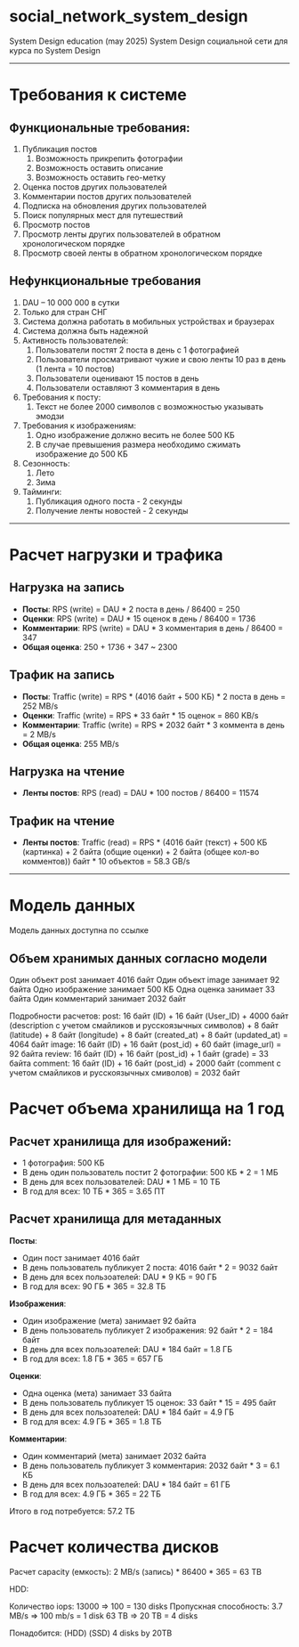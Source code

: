 # social_network_system_design
System Design education (may 2025)
System Design социальной сети для курса по System Design

---

# Требования к системе

## Функциональные требования:
1. Публикация постов
    1. Возможность прикрепить фотографии
    2. Возможность оставить описание
    3. Возможность оставить гео-метку
2. Оценка постов других пользователей
3. Комментарии постов других пользователей
4. Подписка на обновления других пользователей
5. Поиск популярных мест для путешествий
6. Просмотр постов
7. Просмотр ленты других пользователей в обратном хронологическом порядке
8. Просмотр своей ленты в обратном хронологическом порядке

## Нефункциональные требования
1. DAU – 10 000 000 в сутки
2. Только для стран СНГ
3. Система должна работать в мобильных устройствах и браузерах
4. Система должна быть надежной
5. Активность пользователей:
    1. Пользователи постят 2 поста в день с 1 фотографией
    2. Пользователи просматривают чужие и свою ленты 10 раз в день (1 лента = 10 постов)
    3. Пользователи оценивают 15 постов в день
    4. Пользователи оставляют 3 комментария в день
6. Требования к посту:
    1. Текст не более 2000 символов с возможностью указывать эмодзи
7. Требования к изображениям:
    1. Одно изображение должно весить не более 500 КБ
    2. В случае превышения размера необходимо сжимать изображение до 500 КБ
8. Сезонность:
    1. Лето
    2. Зима
9. Тайминги:
    1. Публикация одного поста - 2 секунды
    2. Получение ленты новостей - 2 секунды

---

# Расчет нагрузки и трафика

## Нагрузка на запись
* **Посты**: RPS (write) = DAU * 2 поста в день / 86400 = 250 
* **Оценки**: RPS (write) = DAU * 15 оценок в день / 86400 = 1736
* **Комментарии**: RPS (write) = DAU * 3 комментария в день / 86400 = 347
* **Общая оценка**: 250 + 1736 + 347 ~ 2300

## Трафик на запись
* **Посты**: Traffic (write) = RPS * (4016 байт + 500 КБ) * 2 поста в день = 252 MB/s
* **Оценки**: Traffic (write) = RPS * 33 байт * 15 оценок = 860 KB/s
* **Комментарии**: Traffic (write) = RPS * 2032 байт * 3 коммента в день = 2 MB/s
* **Общая оценка**: 255 MB/s

## Нагрузка на чтение
* **Ленты постов**: RPS (read) = DAU * 100 постов / 86400 = 11574

## Трафик на чтение
* **Ленты постов**: Traffic (read) = RPS * (4016 байт (текст) + 500 КБ (картинка) + 2 байта (общие оценки) + 2 байта (общее кол-во комментов)) байт * 10 объектов = 58.3 GB/s

---

# Модель данных

Модель данных доступна по ссылке

## Объем хранимых данных согласно модели
Один объект post занимает 4016 байт 
Один объект image занимает 92 байта
Одно изображение занимает 500 КБ
Одна оценка занимает 33 байта
Один комментарий занимает 2032 байт

Подробности расчетов:
post: 16 байт (ID) + 16 байт (User_ID) + 4000 байт (description с учетом смайликов и русскоязычных символов) + 8 байт (latitude) + 8 байт (longitude) + 8 байт (created_at) + 8 байт (updated_at) = 4064 байт
image: 16 байт (ID) + 16 байт (post_id) + 60 байт (image_url) = 92 байта
review: 16 байт (ID) + 16 байт (post_id) + 1 байт (grade) = 33 байта
comment: 16 байт (ID) + 16 байт (post_id) + 2000 байт (comment с учетом смайликов и русскоязычных смиволов) = 2032 байт 

# Расчет объема хранилища на 1 год

## Расчет хранилища для изображений:

* 1 фотография: 500 КБ
* В день один пользователь постит 2 фотографии: 500 КБ * 2 = 1 МБ
* В день для всех пользователей: DAU * 1 МБ = 10 ТБ
* В год для всех: 10 ТБ * 365 = 3.65 ПТ

## Расчет хранилища для метаданных

**Посты**: 
* Один пост занимает 4016 байт
* В день пользователь публикует 2 поста: 4016 байт * 2 = 9032 байт
* В день для всех пользоателей: DAU * 9 КБ = 90 ГБ
* В год для всех: 90 ГБ * 365 = 32.8 ТБ

**Изображения**:
* Один изображение (мета) занимает 92 байта
* В день пользователь публикует 2 изображения: 92 байт * 2 = 184 байт
* В день для всех пользоателей: DAU * 184 байт = 1.8 ГБ
* В год для всех: 1.8 ГБ * 365 =  657 ГБ

**Оценки**:
* Одна оценка (мета) занимает 33 байта
* В день пользователь публикует 15 оценок: 33 байт * 15 = 495 байт
* В день для всех пользоателей: DAU * 184 байт = 4.9 ГБ
* В год для всех: 4.9 ГБ * 365 =  1.8 ТБ

**Комментарии**:
* Один комментарий (мета) занимает 2032 байта
* В день пользователь публикует 3 комментария: 2032 байт * 3 = 6.1 КБ
* В день для всех пользоателей: DAU * 184 байт = 61 ГБ
* В год для всех: 4.9 ГБ * 365 =  22 ТБ

Итого в год потребуется: 57.2 ТБ

# Расчет количества дисков

Расчет capacity (емкость): 2 MB/s (запись) * 86400 * 365 = 63 TB

HDD:

Количество iops: 13000 => 100 = 130 disks
Пропускная способность: 3.7 MB/s => 100 mb/s = 1 disk
63 TB => 20 TB = 4 disks

Понадобится:
(HDD) 
(SSD) 4 disks by 20TB